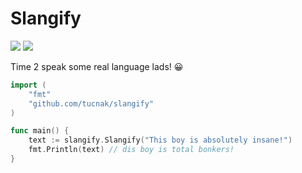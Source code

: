 # Slangify

![](https://media.giphy.com/media/iF9ls4yFg1O7K/giphy.gif)
![](https://media.giphy.com/media/Kbbt8JCKCoYWA/giphy.gif)

Time 2 speak some real language lads! 😀

```go
import (
	"fmt"
	"github.com/tucnak/slangify"
)

func main() {
	text := slangify.Slangify("This boy is absolutely insane!")
	fmt.Println(text) // dis boy is total bonkers!
}
```
